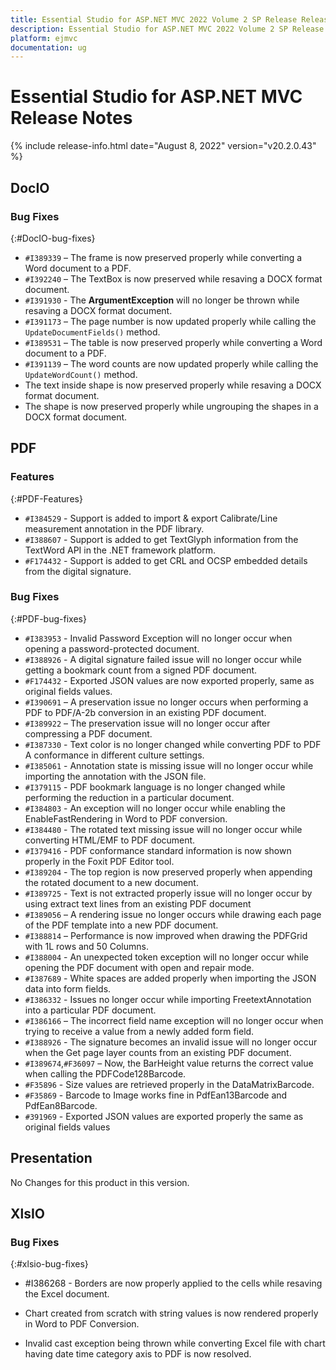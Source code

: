 ```yaml
---
title: Essential Studio for ASP.NET MVC 2022 Volume 2 SP Release Release Notes  
description: Essential Studio for ASP.NET MVC 2022 Volume 2 SP Release Release Notes  
platform: ejmvc
documentation: ug
---
```


# Essential Studio for ASP.NET MVC  Release Notes  

{% include release-info.html date="August 8, 2022"  version="v20.2.0.43" %} 






## DocIO

### Bug Fixes
{:#DocIO-bug-fixes}

- `#I389339` – The frame is now preserved properly while converting a Word document to a PDF.
- `#I392240` – The TextBox is now preserved while resaving a DOCX format document.
- `#I391930` - The **ArgumentException** will no longer be thrown while resaving a DOCX format document.
- `#I391173` – The page number is now updated properly while calling the `UpdateDocumentFields()` method.
- `#I389531` – The table is now preserved properly while converting a Word document to a PDF.
- `#I391139` – The word counts are now updated properly while calling the `UpdateWordCount()` method.
- The text inside shape is now preserved properly while resaving a DOCX format document.
- The shape is now preserved properly while ungrouping the shapes in a DOCX format document.
## PDF

### Features
{:#PDF-Features}
* `#I384529` - Support is added to import & export Calibrate/Line measurement annotation in the PDF library.
* `#I388607` - Support is added to get TextGlyph information from the TextWord API in the .NET framework platform.
* `#F174432` - Support is added to get CRL and OCSP embedded details from the digital signature.


### Bug Fixes
{:#PDF-bug-fixes}
* `#I383953` - Invalid Password Exception will no longer occur when opening a password-protected document.
* `#I388926` - A digital signature failed issue will no longer occur while getting a bookmark count from a signed PDF document.
* `#F174432` - Exported JSON values are now exported properly, same as original fields values.
* `#I390691` – A preservation issue no longer occurs when performing a PDF to PDF/A-2b conversion in an existing PDF document.
* `#I389922` – The preservation issue will no longer occur after compressing a PDF document.
* `#I387330` - Text color is no longer changed while converting PDF to PDF A conformance in different culture settings.
* `#I385061` - Annotation state is missing issue will no longer occur while importing the annotation with the JSON file.
* `#I379115` - PDF bookmark language is no longer changed while performing the reduction in a particular document.
* `#I384803` - An exception will no longer occur while enabling the EnableFastRendering in Word to PDF conversion.
* `#I384480` - The rotated text missing issue will no longer occur while converting HTML/EMF to PDF document.
* `#I379416` - PDF conformance standard information is now shown properly in the Foxit PDF Editor tool.
* `#I389204` - The top region is now preserved properly when appending the rotated document to a new document.
* `#I389725` - Text is not extracted properly issue will no longer occur by using extract text lines from an existing PDF document
* `#I389056` – A rendering issue no longer occurs while drawing each page of the PDF template into a new PDF document.
* `#I388814` – Performance is now improved when drawing the PDFGrid with 1L rows and 50 Columns.
* `#I388004` - An unexpected token exception will no longer occur while opening the PDF document with open and repair mode.
* `#I387689` - White spaces are added properly when importing the JSON data into form fields.
* `#I386332` - Issues no longer occur while importing FreetextAnnotation into a particular PDF document.
* `#I386166` – The incorrect field name exception will no longer occur when trying to receive a value from a newly added form field.
* `#I388926` - The signature becomes an invalid issue will no longer occur when the Get page layer counts from an existing PDF document.
* `#I389674`,`#F36097` –  Now, the BarHeight value returns the correct value when calling the PDFCode128Barcode.
* `#F35896` - Size values are retrieved properly in the DataMatrixBarcode.
* `#F35869` - Barcode to Image works fine in PdfEan13Barcode and PdfEan8Barcode.
* `#391969` - Exported JSON values are exported properly the same as original fields values

## Presentation

No Changes for this product in this version.

[//]: # "Delete the contents of this file while new content is added."

## XlsIO

### Bug Fixes
{:#xlsio-bug-fixes}

* \#I386268 - Borders are now properly applied to the cells while resaving the Excel document.

* Chart created from scratch with string values is now rendered properly in Word to PDF Conversion.
* Invalid cast exception being thrown while converting Excel file with chart having date time category axis to PDF is now resolved.

